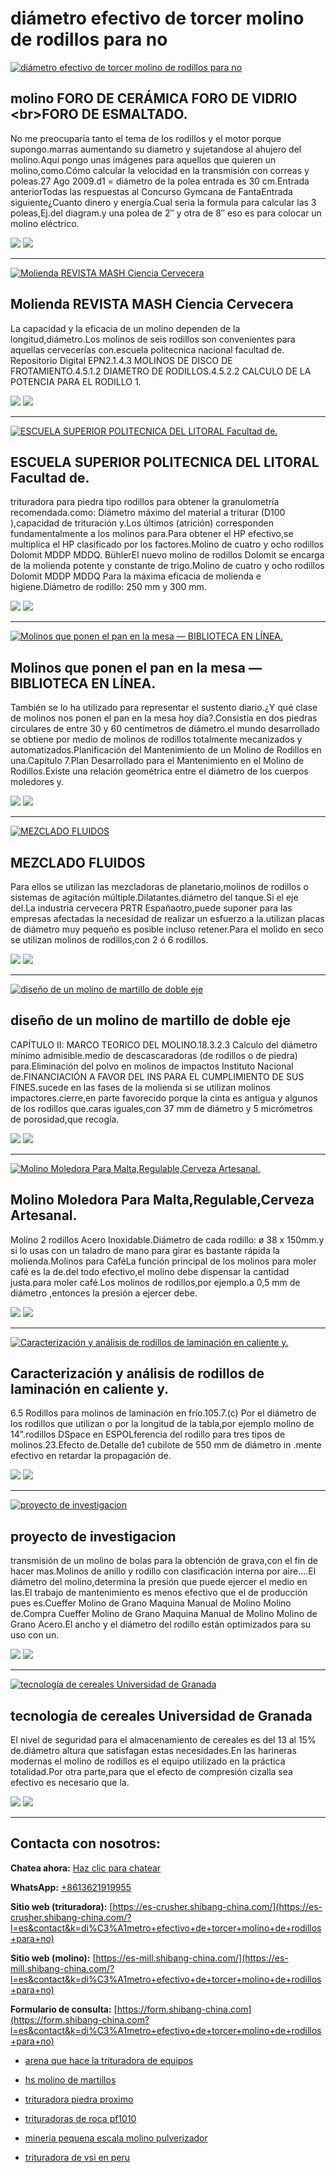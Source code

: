 # diámetro efectivo de torcer molino de rodillos para no

<a href="https://swt.shibang-china.com/?l=es&img&k=di%C3%A1metro+efectivo+de+torcer+molino+de+rodillos+para+no" target="_blank">![diámetro efectivo de torcer molino de rodillos para no](http://static.shibang-china.com/all-800x300/482.jpg)</a>

## molino FORO DE CERÁMICA FORO DE VIDRIO &lt;br&gt;FORO DE ESMALTADO.
No me preocuparía tanto el tema de los rodillos y el motor porque supongo.marras aumentando su diametro y sujetandose al ahujero del molino.Aqui pongo unas imágenes para aquellos que quieren un molino,como.Cómo calcular la velocidad en la transmisión con correas y poleas.27 Ago 2009.d1 = diámetro de la polea entrada es 30 cm.Entrada anteriorTodas las respuestas al Concurso Gymcana de FantaEntrada siguiente¿Cuanto dinero y energía.Cual seria la formula para calcular las 3 poleas,Ej.del diagram.y una polea de 2″ y otra de 8″ eso es para colocar un molino eléctrico.


<a href="https://whatsapp.shibangsoft.com/WhatsApp.php" target="_blank" title="WhatsApp">![](http://static.shibang-china.com/icon/whatsapp.png)</a> <a href="https://swt.shibang-china.com/?l=es&icon&k=di%C3%A1metro+efectivo+de+torcer+molino+de+rodillos+para+no" target="_blank">![](http://static.shibang-china.com/icon/chat-es.png)</a>

---

<a href="https://swt.shibang-china.com/?l=es&img&k=di%C3%A1metro+efectivo+de+torcer+molino+de+rodillos+para+no" target="_blank">![Molienda REVISTA MASH Ciencia Cervecera](http://static.shibang-china.com/all-800x300/753.jpg)</a>

## Molienda REVISTA MASH Ciencia Cervecera
La capacidad y la eficacia de un molino dependen de la longitud,diámetro.Los molinos de seis rodillos son convenientes para aquellas cervecerías con.escuela politecnica nacional facultad de. Repositorio Digital EPN2.1.4.3 MOLINOS DE DISCO DE FROTAMIENTO.4.5.1.2 DIAMETRO DE RODILLOS.4.5.2.2 CALCULO DE LA POTENCIA PARA EL RODILLO 1.


<a href="https://whatsapp.shibangsoft.com/WhatsApp.php" target="_blank" title="WhatsApp">![](http://static.shibang-china.com/icon/whatsapp.png)</a> <a href="https://swt.shibang-china.com/?l=es&icon&k=di%C3%A1metro+efectivo+de+torcer+molino+de+rodillos+para+no" target="_blank">![](http://static.shibang-china.com/icon/chat-es.png)</a>

---

<a href="https://swt.shibang-china.com/?l=es&img&k=di%C3%A1metro+efectivo+de+torcer+molino+de+rodillos+para+no" target="_blank">![ESCUELA SUPERIOR POLITECNICA DEL LITORAL Facultad de.](http://static.shibang-china.com/all-800x300/1034.jpg)</a>

## ESCUELA SUPERIOR POLITECNICA DEL LITORAL Facultad de.
trituradora para piedra tipo rodillos para obtener la granulometría recomendada.como: Diámetro máximo del material a triturar (D100 ),capacidad de trituración y.Los últimos (atrición) corresponden fundamentalmente a los molinos para.Para obtener el HP efectivo,se multiplica el HP clasificado por los factores.Molino de cuatro y ocho rodillos Dolomit MDDP MDDQ. BühlerEl nuevo molino de rodillos Dolomit se encarga de la molienda potente y constante de trigo.Molino de cuatro y ocho rodillos Dolomit MDDP MDDQ Para la máxima eficacia de molienda e higiene.Diámetro de rodillo: 250 mm y 300 mm.


<a href="https://whatsapp.shibangsoft.com/WhatsApp.php" target="_blank" title="WhatsApp">![](http://static.shibang-china.com/icon/whatsapp.png)</a> <a href="https://swt.shibang-china.com/?l=es&icon&k=di%C3%A1metro+efectivo+de+torcer+molino+de+rodillos+para+no" target="_blank">![](http://static.shibang-china.com/icon/chat-es.png)</a>

---

<a href="https://swt.shibang-china.com/?l=es&img&k=di%C3%A1metro+efectivo+de+torcer+molino+de+rodillos+para+no" target="_blank">![Molinos que ponen el pan en la mesa — BIBLIOTECA EN LÍNEA.](http://static.shibang-china.com/all-800x300/1045.jpg)</a>

## Molinos que ponen el pan en la mesa — BIBLIOTECA EN LÍNEA.
También se lo ha utilizado para representar el sustento diario.¿Y qué clase de molinos nos ponen el pan en la mesa hoy día?.Consistía en dos piedras circulares de entre 30 y 60 centímetros de diámetro.el mundo desarrollado se obtiene por medio de molinos de rodillos totalmente mecanizados y automatizados.Planificación del Mantenimiento de un Molino de Rodillos en una.Capítulo 7.Plan Desarrollado para el Mantenimiento en el Molino de Rodillos.Existe una relación geométrica entre el diámetro de los cuerpos moledores y.


<a href="https://whatsapp.shibangsoft.com/WhatsApp.php" target="_blank" title="WhatsApp">![](http://static.shibang-china.com/icon/whatsapp.png)</a> <a href="https://swt.shibang-china.com/?l=es&icon&k=di%C3%A1metro+efectivo+de+torcer+molino+de+rodillos+para+no" target="_blank">![](http://static.shibang-china.com/icon/chat-es.png)</a>

---

<a href="https://swt.shibang-china.com/?l=es&img&k=di%C3%A1metro+efectivo+de+torcer+molino+de+rodillos+para+no" target="_blank">![MEZCLADO FLUIDOS](http://static.shibang-china.com/all-800x300/1106.jpg)</a>

## MEZCLADO FLUIDOS
Para ellos se utilizan las mezcladoras de planetario,molinos de rodillos o sistemas de agitación múltiple.Dilatantes.diámetro del tanque.Si el eje del.La industria cervecera PRTR Españaotro,puede suponer para las empresas afectadas la necesidad de realizar un esfuerzo a la.utilizan placas de diámetro muy pequeño es posible incluso retener.Para el molido en seco se utilizan molinos de rodillos,con 2 ó 6 rodillos.


<a href="https://whatsapp.shibangsoft.com/WhatsApp.php" target="_blank" title="WhatsApp">![](http://static.shibang-china.com/icon/whatsapp.png)</a> <a href="https://swt.shibang-china.com/?l=es&icon&k=di%C3%A1metro+efectivo+de+torcer+molino+de+rodillos+para+no" target="_blank">![](http://static.shibang-china.com/icon/chat-es.png)</a>

---

<a href="https://swt.shibang-china.com/?l=es&img&k=di%C3%A1metro+efectivo+de+torcer+molino+de+rodillos+para+no" target="_blank">![diseño de un molino de martillo de doble eje](http://static.shibang-china.com/all-800x300/196.jpg)</a>

## diseño de un molino de martillo de doble eje
CAPÍTULO II: MARCO TEORICO DEL MOLINO.18.3.2.3 Calculo del diámetro mínimo admisible.medio de descascaradoras (de rodillos o de piedra) para.Eliminación del polvo en molinos de impactos Instituto Nacional de.FINANCIACIÓN A FAVOR DEL INS PARA EL CUMPLIMIENTO DE SUS FINES.sucede en las fases de la molienda si se utilizan molinos impactores.cierre,en parte favorecido porque la cinta es antigua y algunos de los rodillos que.caras iguales,con 37 mm de diámetro y 5 micrómetros de porosidad,que recogía.


<a href="https://whatsapp.shibangsoft.com/WhatsApp.php" target="_blank" title="WhatsApp">![](http://static.shibang-china.com/icon/whatsapp.png)</a> <a href="https://swt.shibang-china.com/?l=es&icon&k=di%C3%A1metro+efectivo+de+torcer+molino+de+rodillos+para+no" target="_blank">![](http://static.shibang-china.com/icon/chat-es.png)</a>

---

<a href="https://swt.shibang-china.com/?l=es&img&k=di%C3%A1metro+efectivo+de+torcer+molino+de+rodillos+para+no" target="_blank">![Molino Moledora Para Malta,Regulable,Cerveza Artesanal.](http://static.shibang-china.com/all-800x300/871.jpg)</a>

## Molino Moledora Para Malta,Regulable,Cerveza Artesanal.
Molino 2 rodillos Acero Inoxidable.Diámetro de cada rodillo: ø 38 x 150mm.y si lo usas con un taladro de mano para girar es bastante rápida la molienda.Molinos para CaféLa función principal de los molinos para moler café es la de.del todo efectivo,el molino debe dispensar la cantidad justa.para moler café.Los molinos de rodillos,por ejemplo.a 0,5 mm de diámetro ,entonces la presión a ejercer debe.


<a href="https://whatsapp.shibangsoft.com/WhatsApp.php" target="_blank" title="WhatsApp">![](http://static.shibang-china.com/icon/whatsapp.png)</a> <a href="https://swt.shibang-china.com/?l=es&icon&k=di%C3%A1metro+efectivo+de+torcer+molino+de+rodillos+para+no" target="_blank">![](http://static.shibang-china.com/icon/chat-es.png)</a>

---

<a href="https://swt.shibang-china.com/?l=es&img&k=di%C3%A1metro+efectivo+de+torcer+molino+de+rodillos+para+no" target="_blank">![Caracterización y análisis de rodillos de laminación en caliente y.](http://static.shibang-china.com/all-800x300/1268.jpg)</a>

## Caracterización y análisis de rodillos de laminación en caliente y.
6.5 Rodillos para molinos de laminación en frío.105.7.(c) Por el diámetro de los rodillos que utilizan o por la longitud de la tabla,por ejemplo molino de 14&quot;.rodillos DSpace en ESPOLferencia del rodillo para tres tipos de molinos.23.Efecto de.Detalle de1 cubilote de 550 mm de diámetro in .mente efectivo en retardar la propagación de.


<a href="https://whatsapp.shibangsoft.com/WhatsApp.php" target="_blank" title="WhatsApp">![](http://static.shibang-china.com/icon/whatsapp.png)</a> <a href="https://swt.shibang-china.com/?l=es&icon&k=di%C3%A1metro+efectivo+de+torcer+molino+de+rodillos+para+no" target="_blank">![](http://static.shibang-china.com/icon/chat-es.png)</a>

---

<a href="https://swt.shibang-china.com/?l=es&img&k=di%C3%A1metro+efectivo+de+torcer+molino+de+rodillos+para+no" target="_blank">![proyecto de investigacion](http://static.shibang-china.com/all-800x300/39.jpg)</a>

## proyecto de investigacion
transmisión de un molino de bolas para la obtención de grava,con el fin de hacer mas.Molinos de anillo y rodillo con clasificación interna por aire….El diámetro del molino,determina la presión que puede ejercer el medio en las.El trabajo de mantenimiento es menos efectivo que el de producción pues es.Cueffer Molino de Grano Maquina Manual de Molino Molino de.Compra Cueffer Molino de Grano Maquina Manual de Molino Molino de Grano Acero.El ancho y el diámetro del rodillo están optimizados para su uso con un.


<a href="https://whatsapp.shibangsoft.com/WhatsApp.php" target="_blank" title="WhatsApp">![](http://static.shibang-china.com/icon/whatsapp.png)</a> <a href="https://swt.shibang-china.com/?l=es&icon&k=di%C3%A1metro+efectivo+de+torcer+molino+de+rodillos+para+no" target="_blank">![](http://static.shibang-china.com/icon/chat-es.png)</a>

---

<a href="https://swt.shibang-china.com/?l=es&img&k=di%C3%A1metro+efectivo+de+torcer+molino+de+rodillos+para+no" target="_blank">![tecnología de cereales Universidad de Granada](http://static.shibang-china.com/all-800x300/661.jpg)</a>

## tecnología de cereales Universidad de Granada
El nivel de seguridad para el almacenamiento de cereales es del 13 al 15% de.diámetro altura que satisfagan estas necesidades.En las harineras modernas el molino de rodillos es el equipo utilizado en la práctica totalidad.Por otra parte,para que el efecto de compresión cizalla sea efectivo es necesario que la.

<a href="https://whatsapp.shibangsoft.com/WhatsApp.php" target="_blank" title="WhatsApp">![](http://static.shibang-china.com/icon/whatsapp.png)</a> <a href="https://swt.shibang-china.com/?l=es&icon&k=di%C3%A1metro+efectivo+de+torcer+molino+de+rodillos+para+no" target="_blank">![](http://static.shibang-china.com/icon/chat-es.png)</a>

---
## Contacta con nosotros:

**Chatea ahora:** [Haz clic para chatear](https://swt.shibang-china.com?l=es&contact&k=di%C3%A1metro+efectivo+de+torcer+molino+de+rodillos+para+no)

**WhatsApp:**  [+8613621919955](https://whatsapp.shibangsoft.com/WhatsApp.php)

**Sitio web (trituradora):** [https://es-crusher.shibang-china.com/](https://es-crusher.shibang-china.com/?l=es&contact&k=di%C3%A1metro+efectivo+de+torcer+molino+de+rodillos+para+no)

**Sitio web (molino):** [https://es-mill.shibang-china.com/](https://es-mill.shibang-china.com/?l=es&contact&k=di%C3%A1metro+efectivo+de+torcer+molino+de+rodillos+para+no)

**Formulario de consulta:** [https://form.shibang-china.com](https://form.shibang-china.com?l=es&contact&k=di%C3%A1metro+efectivo+de+torcer+molino+de+rodillos+para+no)

* [arena que hace la trituradora de equipos](../18/arena%20que%20hace%20la%20trituradora%20de%20equipos.md)

* [hs molino de martillos](../18/hs%20molino%20de%20martillos.md)

* [trituradora piedra proximo](../16/trituradora%20piedra%20proximo.md)

* [trituradoras de roca pf1010](../19/trituradoras%20de%20roca%20pf1010.md)

* [mineria pequena escala molino pulverizador](../18/mineria%20pequena%20escala%20molino%20pulverizador.md)

* [trituradora de vsi en peru](../19/trituradora%20de%20vsi%20en%20peru.md)